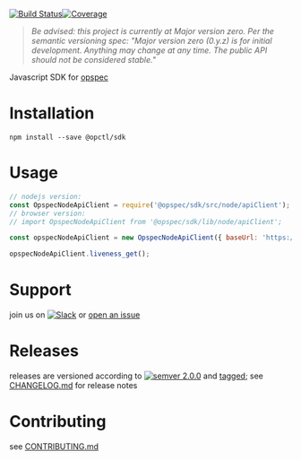 [![Build Status](https://travis-ci.org/opspec-io/sdk-js.svg?branch=master)](https://travis-ci.org/opspec-io/sdk-js)[![Coverage](https://codecov.io/gh/opspec-io/sdk-js/branch/master/graph/badge.svg)](https://codecov.io/gh/opspec-io/sdk-js)

> *Be advised: this project is currently at Major version zero. Per the
> semantic versioning spec: "Major version zero (0.y.z) is for initial
> development. Anything may change at any time. The public API should
> not be considered stable."*

Javascript SDK for [opspec](https://opspec.io)

# Installation

```shell
npm install --save @opctl/sdk
```

# Usage

```javascript
// nodejs version:
const OpspecNodeApiClient = require('@opspec/sdk/src/node/apiClient');
// browser version: 
// import OpspecNodeApiClient from '@opspec/sdk/lib/node/apiClient';

const opspecNodeApiClient = new OpspecNodeApiClient({ baseUrl: 'https://demo.opctl.io' });

opspecNodeApiClient.liveness_get();
```

# Support

join us on
[![Slack](https://opspec-slackin.herokuapp.com/badge.svg)](https://opspec-slackin.herokuapp.com/)
or [open an issue](https://github.com/opspec-io/sdk-js/issues)

# Releases

releases are versioned according to
[![semver 2.0.0](https://img.shields.io/badge/semver-2.0.0-brightgreen.svg)](http://semver.org/spec/v2.0.0.html)
and [tagged](https://git-scm.com/book/en/v2/Git-Basics-Tagging); see
[CHANGELOG.md](CHANGELOG.md) for release notes

# Contributing

see [CONTRIBUTING.md](CONTRIBUTING.md)
